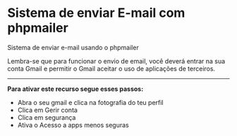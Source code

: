 # Sistema de enviar E-mail com phpmailer
 Sistema de enviar e-mail usando o phpmailer
 
 Lembra-se que para funcionar o envio de email, você deverá entrar na sua conta Gmail e permitir o Gmail aceitar o uso de aplicações de terceiros. 
 
 *** 
 **Para ativar este recurso segue esses passos:**
 * Abra o seu gmail e clica na fotografia do teu perfil  
 * Clica em Gerir conta 
 * Clica em segurança 
 * Ativa o Acesso a apps menos seguras 

